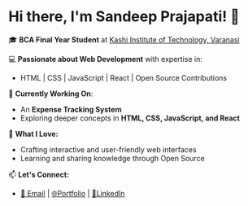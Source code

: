 # Hi there, I'm Sandeep Prajapati! 👋

🎓 **BCA Final Year Student** at [Kashi Institute of Technology, Varanasi](https://kit.edu.in)

💻 **Passionate about Web Development** with expertise in:
  - HTML
  | CSS
  | JavaScript
  | React
  | Open Source Contributions

🚀 **Currently Working On**:
  - An **Expense Tracking System**
  - Exploring deeper concepts in **HTML, CSS, JavaScript, and React**

🌟 **What I Love:**
  - Crafting interactive and user-friendly web interfaces
  - Learning and sharing knowledge through Open Source

📫 **Let's Connect:**
  - [📧 Email](sp45292005@gmail.com)
     | [🌐Portfolio](https://sandeep001.netlify.app/) | [💼LinkedIn](https://www.linkedin.com/in/sandeep-prajapati-53874b245/)

<!---
jojosandeep/jojosandeep is a ✨ special ✨ repository because its `README.md` (this file) appears on your GitHub profile.
You can click the Preview link to take a look at your changes.
--->
